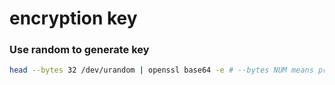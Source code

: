 # encryption key

### Use random to generate key

```bash
head --bytes 32 /dev/urandom | openssl base64 -e # --bytes NUM means print the first 32 bytes of the file
```
